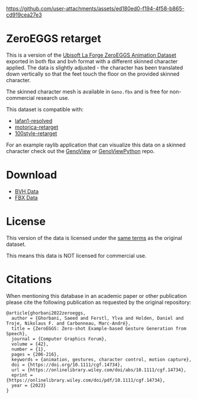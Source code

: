 


https://github.com/user-attachments/assets/ed180ed0-f194-4f58-b865-cd919cea27e3


ZeroEGGS retarget
=================

This is a version of the [Ubisoft La Forge ZeroEGGS Animation Dataset](https://github.com/ubisoft/ubisoft-laforge-ZeroEGGS) exported in both fbx and bvh format with a different skinned character applied. The data is slightly adjusted - the character has been translated down vertically so that the feet touch the floor on the provided skinned character.

The skinned character mesh is available in `Geno.fbx` and is free for non-commercial research use.

This dataset is compatible with:

* [lafan1-resolved](https://github.com/orangeduck/lafan1-resolved)
* [motorica-retarget](https://github.com/orangeduck/motorica-retarget)
* [100style-retarget](https://github.com/orangeduck/100style-retarget)

For an example raylib application that can visualize this data on a skinned character check out the [GenoView](https://github.com/orangeduck/GenoView) or [GenoViewPython](https://github.com/orangeduck/GenoViewPython/) repo.

Download
========

* [BVH Data](https://theorangeduck.com/media/uploads/Geno/zeroeggs-retarget/bvh.zip)
* [FBX Data](https://theorangeduck.com/media/uploads/Geno/zeroeggs-retarget/fbx.zip)

License
=======

This version of the data is licensed under the [same terms](https://github.com/ubisoft/ubisoft-laforge-ZeroEGGS/blob/main/License.md) as the original dataset.

This means this data is NOT licensed for commercial use.


Citations
=========

When mentioning this database in an academic paper or other publication please cite the following publication as requested by the original repository:

```
@article{ghorbani2022zeroeggs,
  author = {Ghorbani, Saeed and Ferstl, Ylva and Holden, Daniel and Troje, Nikolaus F. and Carbonneau, Marc-André},
  title = {ZeroEGGS: Zero-shot Example-based Gesture Generation from Speech},
  journal = {Computer Graphics Forum},
  volume = {42},
  number = {1},
  pages = {206-216},
  keywords = {animation, gestures, character control, motion capture},
  doi = {https://doi.org/10.1111/cgf.14734},
  url = {https://onlinelibrary.wiley.com/doi/abs/10.1111/cgf.14734},
  eprint = {https://onlinelibrary.wiley.com/doi/pdf/10.1111/cgf.14734},
  year = {2023}
}
```

